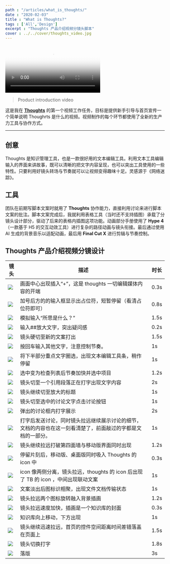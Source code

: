```yaml
---
path : "/articles/what_is_thoughts/"
date : "2020-02-03"
title : "What is Thoughts?"
tags : ['All','Design']
excerpt : "Thoughts 产品介绍视频分镜头脚本"
cover : ../../cover/thoughts_video.jpg
---
```


<video preload="metadata" controls="controls" poster="../../articles/what_is_thoughts/7.jpg"><source type="video/mp4" src="http://dn-clients.teambition.net/thoughts/thoughts_intro_2019.mp4"></video>

> Product introduction video

这是我在 [**Thoughts**](https://thoughts.teambition.com/site) 的第一个视频工作任务，目标是提供新手引导与首页宣传一个简单说明 Thoughrts 是什么的视频。视频制作的每个环节都使用了全新的生产力工具与协作方式。

---

## 创意

Thoughts 是知识管理工具，也是一款很好用的文本编辑工具。利用文本工具编辑输入的界面来讲故事，既可以清晰的把文字内容呈现，也可以突出工具使用的一些特性。只要利用好镜头转场与节奏就可以让视频变得趣味十足。灵感源于《网络迷踪》。

## 工具

团队在前期写脚本文案时就用了 **Thoughts** 协作能力，直接利用讨论来进行脚本文案的批注。脚本文案完成后，我就利用表格工具（当时还不支持插图）承载了分镜头设计部分，驱动了后来的表格内插图这项功能。动画部分手册使用了 **Hype 4** （一款基于 H5 的交互动效工具）进行复杂的路径动画与镜头衔接。最后通过使用 AI 生成的背景音乐以适配动画，最后用 **Final Cut X** 进行剪辑与节奏控制。

## Thoughts 产品介绍视频分镜设计

| 镜头 | 描述 | 时长 |
| --- | --- | --- |
| ![](../../articles/what_is_thoughts/1.jpg) | 画面中心出现插入“+”，这是 thoughts 一切编辑媒体内容的开端 | 0.3s |
| ![](../../articles/what_is_thoughts/2.jpg) | 加号后方的的输入框显示出占位符，短暂停留（看清占位符即可） | 0.8s |
| ![](../../articles/what_is_thoughts/3.jpg) | 模拟输入“所思是什么？” | 1.5s |
| ![](../../articles/what_is_thoughts/4.jpg) | 输入##放大文字，突出疑问感 | 0.2s |
| ![](../../articles/what_is_thoughts/5.jpg) | 镜头硬切至新的文案打出 | 1.5s |
| ![](../../articles/what_is_thoughts/6.jpg) | 按回车输入其他文字，注意控制节奏。 | 1s |
| ![](../../articles/what_is_thoughts/6.jpg) | 将下半部分重点文字圈选，出现文本编辑工具条，稍作停留 | 1s |
| ![](../../articles/what_is_thoughts/7.jpg) | 选中变为检查列表后节奏加快并选中项目 | 1.2s |
| ![](../../articles/what_is_thoughts/8.jpg) | 镜头切至一个引用段落正在打字出现文字内容 | 2s |
| ![](../../articles/what_is_thoughts/9.jpg) | 镜头继续切至放大的标题 | 1s |
| ![](../../articles/what_is_thoughts/10.jpg) | 镜头切至选中的讨论文字点击讨论按钮 | 1s |
| ![](../../articles/what_is_thoughts/11.jpg) | 弹出的讨论框内打字展示 | 2s   |
| ![](../../articles/what_is_thoughts/12.jpg) | 打字后发送讨论，同时镜头拉远继续展示讨论的细节，文档的内容也在这一刻看清楚了，前面敲过的字都是文档的一部分。 | 1s |
| ![](../../articles/what_is_thoughts/13.jpg) | 镜头继续拉远打破第四面墙与移动版界面同时出现 | 1.2s |
| ![](../../articles/what_is_thoughts/14.jpg) | 停留片刻后，移动版、桌面版同时吸入 Thoughts 的 icon 中 | 0.3s |
| ![](../../articles/what_is_thoughts/15.jpg) | icon 像两侧分离，镜头拉远，thoughts 的 icon 后出现了 TB 的 icon ，中间出现联动文案 | 1s |
| ![](../../articles/what_is_thoughts/16.jpg) | 文案淡出后图标识相聚，出现文件文档传输状态 | 1s |
| ![](../../articles/what_is_thoughts/17.jpg) | 镜头拉远两个图标旋转融入背景插画 | 1.2s |
| ![](../../articles/what_is_thoughts/18.jpg) | 镜头拉远速度加快，插画是一个知识库的封面 | 0.3s |
| ![](../../articles/what_is_thoughts/19.jpg) | 知识库向上移动，下方出现 | 1s |
| ![](../../articles/what_is_thoughts/20.jpg) | 镜头继续迅速拉远，首页的控件空间距离时间差错落盖在页面上 | 1.5s |
| ![](../../articles/what_is_thoughts/21.jpg) | 镜头切换打字 | 1.8s |
| ![](../../articles/what_is_thoughts/22.jpg) | 落版 | 3s |